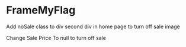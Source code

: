 # FrameMyFlag

Add noSale class to div second div in home page to turn off sale image

Change Sale Price To null to turn off sale
